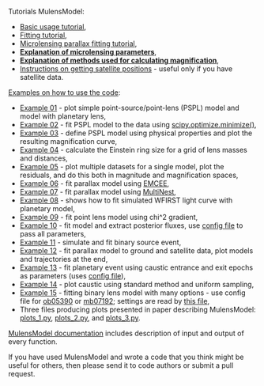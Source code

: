 Tutorials MulensModel:

* [Basic usage tutorial](https://rpoleski.github.io/MulensModel/tutorial.html),
* [Fitting tutorial](https://rpoleski.github.io/MulensModel/tutorial_fit_pspl.html),
* [Microlensing parallax fitting tutorial](https://rpoleski.github.io/MulensModel/tutorial_fit_pi_E.html),
* [**Explanation of microlensing parameters**](parameter_names.pdf),
* [**Explanation of methods used for calculating magnification**](magnification_methods.pdf),
* [Instructions on getting satellite positions](Horizons_manual.md) - useful only if you have satellite data.

[Examples on how to use the code](../examples/):
* [Example 01](../examples/example_01_models.py) - plot simple point-source/point-lens (PSPL) model and model with planetary lens,
* [Example 02](../examples/example_02_fitting.py) - fit PSPL model to the data using [scipy.optimize.minimize()](https://docs.scipy.org/doc/scipy/reference/generated/scipy.optimize.minimize.html),
* [Example 03](../examples/example_03_mulenssystem.py) - define PSPL model using physical properties and plot the resulting magnification curve,
* [Example 04](../examples/example_04_einsteinring.py) - calculate the Einstein ring size for a grid of lens masses and distances,
* [Example 05](../examples/example_05_MB08310.py) - plot multiple datasets for a single model, plot the residuals, and do this both in magnitude and magnification spaces,
* [Example 06](../examples/example_06_fit_parallax_EMCEE.py) - fit parallax model using [EMCEE](https://emcee.readthedocs.io/en/stable/),
* [Example 07](../examples/example_07_fit_parallax_MN.py) - fit parallax model using [MultiNest](https://github.com/JohannesBuchner/PyMultiNest),
* [Example 08](../examples/example_08_planet_grid_fitting.ipynb) - shows how to fit simulated WFIRST light curve with planetary model,
* [Example 09](../examples/example_09_gradient_fitting.py) - fit point lens model using chi^2 gradient,
* [Example 10](../examples/example_10_fitting_and_fluxes.py) - fit model and extract posterior fluxes, use [config file](../examples/example_10.cfg) to pass all parameters,
* [Example 11](../examples/example_11_binary_source.py) - simulate and fit binary source event,
* [Example 12](../examples/example_12_fit_satellite_parallax_EMCEE.py) - fit parallax model to ground and satellite data, plot models and trajectories at the end,
* [Example 13](../examples/example_13_caustic_sampling.py) - fit planetary event using caustic entrance and exit epochs as parameters (uses [config file](../examples/example_13.cfg)),
* [Example 14](../examples/example_14_caustic_plotting.py) - plot caustic using standard method and uniform sampling,
* [Example 15](../examples/example_15_fitting.py) - fitting binary lens model with many options - use config file for [ob05390](../examples/example_15_ob05390_v1.cfg) or [mb07192](../examples/example_15_mb07192_v1.cfg); settings are read by [this file](../examples/example_15_read.py),
* Three files producing plots presented in paper describing MulensModel: [plots_1.py](../examples/plots_1.py), [plots_2.py](../examples/plots_2.py), and [plots_3.py](../examples/plots_3.py).

[MulensModel documentation](https://rpoleski.github.io/MulensModel/) includes description of input and output of every function. 

If you have used MulensModel and wrote a code that you think might be useful for others, then please send it to code authors or submit a pull request.

